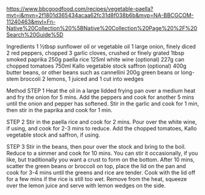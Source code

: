 https://www.bbcgoodfood.com/recipes/vegetable-paella?mvt=i&mvn=2f1801d365434acaa62fc31d8f038b6b&mvp=NA-BBCGCOM-11240463&mvl=Fn-Native%20Collection%20%5BNative%20Collection%20Page%20%2F%20Search%20Guide%5D

Ingredients
1 ½tbsp sunflower oil or vegetable oil
1 large onion, finely diced
2 red peppers, chopped
3 garlic cloves, crushed or finely grated
1tbsp smoked paprika
250g paella rice
125ml white wine (optional)
227g can chopped tomatoes
750ml Kallo vegetable stock
saffron (optional)
400g butter beans, or other beans such as cannellini
200g green beans or long-stem broccoli
2 lemons, 1 juiced and 1 cut into wedges

Method
STEP 1
Heat the oil in a large lidded frying pan over a medium heat and fry the onion for 5 mins. Add the peppers and cook for another 5 mins until the onion and pepper has softened. Stir in the garlic and cook for 1 min, then stir in the paprika and cook for 1 min.

STEP 2
Stir in the paella rice and cook for 2 mins. Pour over the white wine, if using, and cook for 2-3 mins to reduce. Add the chopped tomatoes, Kallo vegetable stock and saffron, if using.

STEP 3
Stir in the beans, then pour over the stock and bring to the boil. Reduce to a simmer and cook for 10 mins. You can stir it occasionally, if you like, but traditionally you want a crust to form on the bottom. After 10 mins, scatter the green beans or broccoli on top, place the lid on the pan and cook for 3-4 mins until the greens and rice are tender. Cook with the lid off for a few mins if the rice is still too wet. Remove from the heat, squeeze over the lemon juice and serve with lemon wedges on the side.